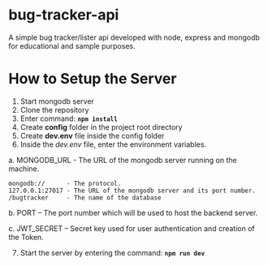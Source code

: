# bug-tracker-api
A simple bug tracker/lister api developed with node, express and mongodb for educational and sample purposes.

# How to Setup the Server
1. Start mongodb server
2.	Clone the repository
3.	Enter command: **`npm install`**
4.	Create **config** folder in the project root directory
5.	Create **dev.env** file inside the config folder
6.	Inside the *dev.env* file, enter the environment variables.

a.	MONGODB_URL - The URL of the mongodb server running on the machine.

    mongodb:// 		- The protocol.
    127.0.0.1:27017	- The URL of the mongodb server and its port number.
    /bugtracker		- The name of the database
b.	PORT – The port number which will be used to host the backend server.

c.	JWT_SECRET – Secret key used for user authentication and creation of the Token.

7.	Start the server by entering the command: **`npm run dev`**

